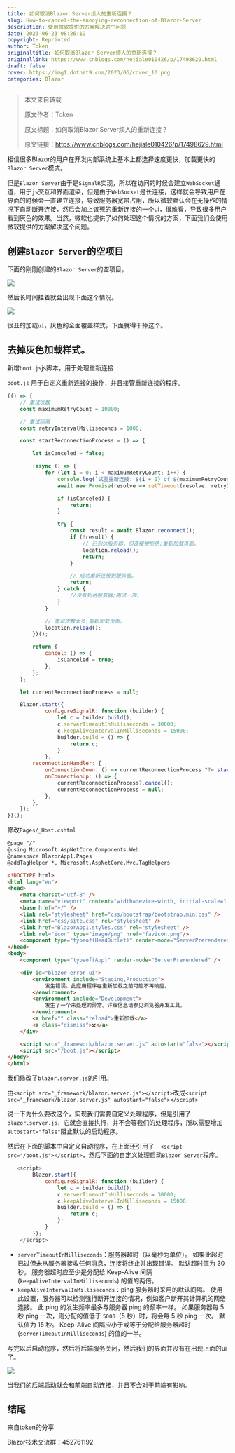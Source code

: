 ```yaml
---
title: 如何取消Blazor Server烦人的重新连接？
slug: How-to-cancel-the-annoying-reconnection-of-Blazor-Server
description: 使用微软提供的方案解决这个问题
date: 2023-06-23 08:26:19
copyright: Reprinted
author: Token
originaltitle: 如何取消Blazor Server烦人的重新连接？
originallink: https://www.cnblogs.com/hejiale010426/p/17498629.html
draft: false
cover: https://img1.dotnet9.com/2023/06/cover_10.png
categories: Blazor
---
```


> 本文来自转载
>
> 原文作者：Token
>
> 原文标题：如何取消Blazor Server烦人的重新连接？
>
> 原文链接：https://www.cnblogs.com/hejiale010426/p/17498629.html

相信很多Blazor的用户在开发内部系统上基本上都选择速度更快，加载更快的`Blazor Server`模式。	

但是`Blazor Server`由于是`SignalR`实现，所以在访问的时候会建立`WebSocket`通道，用于`js`交互和界面渲染，但是由于`WebSocket`是长连接，这样就会导致用户在界面的时候会一直建立连接，导致服务器宽带占用，所以微软默认会在无操作的情况下自动断开连接，然后会加上该死的重新连接的一个ui，很难看，导致很多用户看到灰色的效果。当然，微软也提供了如何处理这个情况的方案，下面我们会使用微软提供的方案解决这个问题。

## 创建`Blazor Server`的空项目

下面的刚刚创建的`Blazor Server`的空项目。

![](https://img1.dotnet9.com/2023/06/1001.png)

然后长时间挂着就会出现下面这个情况。

![](https://img1.dotnet9.com/2023/06/1002.png)

很丑的加载`ui`，灰色的全面覆盖样式，下面就得干掉这个。

## 去掉灰色加载样式。

新增`boot.js`js脚本，用于处理重新连接

`boot.js` 用于自定义重新连接的操作，并且接管重新连接的程序。

```js
(() => {
    // 重试次数
    const maximumRetryCount = 10000;

    // 重试间隔
    const retryIntervalMilliseconds = 1000;

    const startReconnectionProcess = () => {

        let isCanceled = false;

        (async () => {
            for (let i = 0; i < maximumRetryCount; i++) {
                console.log(`试图重新连接: ${i + 1} of ${maximumRetryCount}`)
                await new Promise(resolve => setTimeout(resolve, retryIntervalMilliseconds));

                if (isCanceled) {
                    return;
                }

                try {
                    const result = await Blazor.reconnect();
                    if (!result) {
                        // 已到达服务器，但连接被拒绝;重新加载页面。
                        location.reload();
                        return;
                    }

                    // 成功重新连接到服务器。
                    return;
                } catch {
                    //没有到达服务器;再试一次。
                }
            }

            // 重试次数太多;重新加载页面。
            location.reload();
        })();

        return {
            cancel: () => {
                isCanceled = true;
            },
        };
    };

    let currentReconnectionProcess = null;

    Blazor.start({
            configureSignalR: function (builder) {
                let c = builder.build();
                c.serverTimeoutInMilliseconds = 30000;
                c.keepAliveIntervalInMilliseconds = 15000;
                builder.build = () => {
                    return c;
                };
            },
        reconnectionHandler: {
            onConnectionDown: () => currentReconnectionProcess ??= startReconnectionProcess(),
            onConnectionUp: () => {
                currentReconnectionProcess?.cancel();
                currentReconnectionProcess = null;
            },
        },
    });
})();
```

修改`Pages/_Host.cshtml`

```html
@page "/"
@using Microsoft.AspNetCore.Components.Web
@namespace BlazorApp1.Pages
@addTagHelper *, Microsoft.AspNetCore.Mvc.TagHelpers

<!DOCTYPE html>
<html lang="en">
<head>
    <meta charset="utf-8" />
    <meta name="viewport" content="width=device-width, initial-scale=1.0" />
    <base href="~/" />
    <link rel="stylesheet" href="css/bootstrap/bootstrap.min.css" />
    <link href="css/site.css" rel="stylesheet" />
    <link href="BlazorApp1.styles.css" rel="stylesheet" />
    <link rel="icon" type="image/png" href="favicon.png"/>
    <component type="typeof(HeadOutlet)" render-mode="ServerPrerendered" />
</head>
<body>
    <component type="typeof(App)" render-mode="ServerPrerendered" />

    <div id="blazor-error-ui">
        <environment include="Staging,Production">
            发生错误。此应用程序在重新加载之前可能不再响应。
        </environment>
        <environment include="Development">
            发生了一个未处理的异常。详细信息请参见浏览器开发工具。
        </environment>
        <a href="" class="reload">重新加载</a>
        <a class="dismiss">🗙</a>
    </div>

    <script src="_framework/blazor.server.js" autostart="false"></script>
    <script src="/boot.js"></script>
</body>
</html>

```

我们修改了`blazor.server.js`的引用。

由`<script src="_framework/blazor.server.js"></script>`改成`<script src="_framework/blazor.server.js" autostart="false"></script>`

说一下为什么要改这个，实现我们需要自定义处理程序，但是引用了`blazor.server.js`，它就会直接执行，并不会等我们的处理程序，所以需要增加`autostart="false"`阻止默认的启动程序。

然后在下面的脚本中自定义自动程序，在上面还引用了`  <script src="/boot.js"></script>`，然后下面的自定义处理启动`Blazor Server`程序。

```js
   <script>
        Blazor.start({
            configureSignalR: function (builder) {
                let c = builder.build();
                c.serverTimeoutInMilliseconds = 30000;
                c.keepAliveIntervalInMilliseconds = 15000;
                builder.build = () => {
                    return c;
                };
            }
        });
    </script>
```

- `serverTimeoutInMilliseconds`：服务器超时（以毫秒为单位）。 如果此超时已过但未从服务器接收任何消息，连接将终止并出现错误。 默认超时值为 30 秒。 服务器超时应至少是分配给 Keep-Alive 间隔 (`keepAliveIntervalInMilliseconds`) 的值的两倍。
- `keepAliveIntervalInMilliseconds`：ping 服务器时采用的默认间隔。 使用此设置，服务器可以检测强行断开连接的情况，例如客户断开其计算机的网络连接。 此 ping 的发生频率最多与服务器 ping 的频率一样。 如果服务器每 5 秒 ping 一次，则分配的值低于 `5000`（5 秒）时，将会每 5 秒 ping 一次。 默认值为 15 秒。 Keep-Alive 间隔应小于或等于分配给服务器超时 (`serverTimeoutInMilliseconds`) 的值的一半。

写完以后启动程序，然后将后端服务关闭，然后我们的界面并没有在出现上面的ui了。

![](https://img1.dotnet9.com/2023/06/1003.png)


当我们的后端启动就会和前端自动连接，并且不会对于前端有影响。

## 结尾

来自token的分享

Blazor技术交流群：452761192